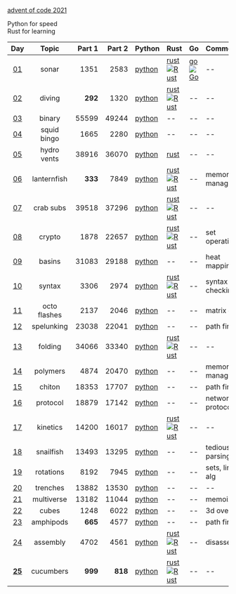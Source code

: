 [advent of code 2021](https://adventofcode.com/)

Python for speed  
Rust for learning  


| Day | Topic | Part 1 | Part 2 | Python | Rust | Go | Comments |
|:---:|:---:|---:|---:|:---|:---|:---|:---|
|[01](https://adventofcode.com/2021/day/1)|sonar|1351|2583|[python](python/01.py)|[rust](rust/day01/src/lib.rs) [![Rust](https://github.com/kelseyduffy/aoc-2021/actions/workflows/rust_day01.yml/badge.svg)](https://github.com/kelseyduffy/aoc-2021/actions/workflows/rust_day01.yml)|[go](go/day01/day01.go) [![Go](https://github.com/kelseyduffy/aoc-2021/actions/workflows/go_day01.yml/badge.svg)](https://github.com/kelseyduffy/aoc-2021/actions/workflows/go_day01.yml)|--|
|[02](https://adventofcode.com/2021/day/2)|diving|__292__|1320|[python](python/02.py)|[rust](rust/day02/src/lib.rs) [![Rust](https://github.com/kelseyduffy/aoc-2021/actions/workflows/rust_day02.yml/badge.svg)](https://github.com/kelseyduffy/aoc-2021/actions/workflows/rust_day02.yml)|--|--|
|[03](https://adventofcode.com/2021/day/3)|binary|55599|49244|[python](python/03.py)|--|--|--|
|[04](https://adventofcode.com/2021/day/4)|squid bingo|1665|2280|[python](python/04.py)|--|--|--|
|[05](https://adventofcode.com/2021/day/5)|hydro vents|38916|36070|[python](python/05.py)|[rust](rust/day05/src/lib.rs)|--|--|
|[06](https://adventofcode.com/2021/day/6)|lanternfish|__333__|7849|[python](python/06.py)|[rust](rust/day06/src/lib.rs) [![Rust](https://github.com/kelseyduffy/aoc-2021/actions/workflows/rust_day06.yml/badge.svg)](https://github.com/kelseyduffy/aoc-2021/actions/workflows/rust_day06.yml)|--|memory management|
|[07](https://adventofcode.com/2021/day/7)|crab subs|39518|37296|[python](python/07.py)|[rust](rust/day07/src/lib.rs) [![Rust](https://github.com/kelseyduffy/aoc-2021/actions/workflows/rust_day07.yml/badge.svg)](https://github.com/kelseyduffy/aoc-2021/actions/workflows/rust_day07.yml)|--|--|
|[08](https://adventofcode.com/2021/day/8)|crypto|1878|22657|[python](python/08.py)|[rust](rust/day08/src/lib.rs) [![Rust](https://github.com/kelseyduffy/aoc-2021/actions/workflows/rust_day08.yml/badge.svg)](https://github.com/kelseyduffy/aoc-2021/actions/workflows/rust_day08.yml)|--|set operations|
|[09](https://adventofcode.com/2021/day/9)|basins|31083|29188|[python](python/09.py)|--|--|heat mapping|
|[10](https://adventofcode.com/2021/day/10)|syntax|3306|2974|[python](python/10.py)|[rust](rust/day10/src/lib.rs) [![Rust](https://github.com/kelseyduffy/aoc-2021/actions/workflows/rust_day10.yml/badge.svg)](https://github.com/kelseyduffy/aoc-2021/actions/workflows/rust_day10.yml)|--|syntax checking|
|[11](https://adventofcode.com/2021/day/11)|octo flashes|2137|2046|[python](python/11.py)|--|--|matrix ops|
|[12](https://adventofcode.com/2021/day/12)|spelunking|23038|22041|[python](python/12.py)|--|--|path finding|
|[13](https://adventofcode.com/2021/day/13)|folding|34066|33340|[python](python/13.py)|[rust](rust/day13/src/lib.rs) [![Rust](https://github.com/kelseyduffy/aoc-2021/actions/workflows/rust_day13.yml/badge.svg)](https://github.com/kelseyduffy/aoc-2021/actions/workflows/rust_day13.yml)|--|--|
|[14](https://adventofcode.com/2021/day/14)|polymers|4874|20470|[python](python/14.py)|--|--|memory management|
|[15](https://adventofcode.com/2021/day/15)|chiton|18353|17707|[python](python/15.py)|--|--|path finding|
|[16](https://adventofcode.com/2021/day/16)|protocol|18879|17142|[python](python/16.py)|--|--|network protocol|
|[17](https://adventofcode.com/2021/day/17)|kinetics|14200|16017|[python](python/17.py)|[rust](rust/day17/src/lib.rs) [![Rust](https://github.com/kelseyduffy/aoc-2021/actions/workflows/rust_day17.yml/badge.svg)](https://github.com/kelseyduffy/aoc-2021/actions/workflows/rust_day17.yml)|--|--|
|[18](https://adventofcode.com/2021/day/18)|snailfish|13493|13295|[python](python/18.py)|--|--|tedious text parsing|
|[19](https://adventofcode.com/2021/day/19)|rotations|8192|7945|[python](python/19.py)|--|--|sets, linear alg|
|[20](https://adventofcode.com/2021/day/20)|trenches|13882|13530|[python](python/20.py)|--|--|--|
|[21](https://adventofcode.com/2021/day/21)|multiverse|13182|11044|[python](python/21.py)|--|--|memoization|
|[22](https://adventofcode.com/2021/day/22)|cubes|1248|6022|[python](python/22.py)|--|--|3d overlaps|
|[23](https://adventofcode.com/2021/day/23)|amphipods|__665__|4577|[python](python/23.py)|--|--|path finding|
|[24](https://adventofcode.com/2021/day/24)|assembly|4702|4561|[python](python/24.py)|[rust](rust/day24/src/lib.rs) [![Rust](https://github.com/kelseyduffy/aoc-2021/actions/workflows/rust_day24.yml/badge.svg)](https://github.com/kelseyduffy/aoc-2021/actions/workflows/rust_day24.yml)|--|disassembly|
|[__25__](https://adventofcode.com/2021/day/25)|cucumbers|__999__|__818__|[python](python/25.py)|[rust](rust/day25/src/lib.rs) [![Rust](https://github.com/kelseyduffy/aoc-2021/actions/workflows/rust_day25.yml/badge.svg)](https://github.com/kelseyduffy/aoc-2021/actions/workflows/rust_day25.yml)|--|--|
